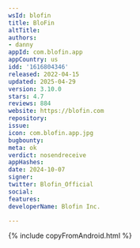 ```yaml
---
wsId: blofin
title: BloFin
altTitle: 
authors:
- danny
appId: com.blofin.app
appCountry: us
idd: '1616804346'
released: 2022-04-15
updated: 2025-04-29
version: 3.10.0
stars: 4.7
reviews: 884
website: https://blofin.com
repository: 
issue: 
icon: com.blofin.app.jpg
bugbounty: 
meta: ok
verdict: nosendreceive
appHashes: 
date: 2024-10-07
signer: 
twitter: Blofin_Official
social: 
features: 
developerName: Blofin Inc.

---
```


{% include copyFromAndroid.html %}
